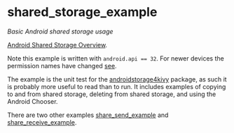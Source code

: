 # shared_storage_example

*Basic Android shared storage usage*

[Android Shared Storage Overview](https://github.com/Android-for-Python/Android-for-Python-Users#shared-storage).

Note this example is written with `android.api == 32`. For newer devices the permission names have changed [see](https://github.com/Android-for-Python/Android-for-Python-Users#storage-permissions).

The example is the unit test for the [androidstorage4kivy](https://github.com/Android-for-Python/androidstorage4kivy/blob/main/README.md) package, as such it is probably more useful to read than to run. It includes examples of copying to and from shared storage, deleting from shared storage, and using the Android Chooser.

There are two other examples [share_send_example](https://github.com/Android-for-Python/share_send_example) and [share_receive_example](https://github.com/Android-for-Python/share_receive_example).



